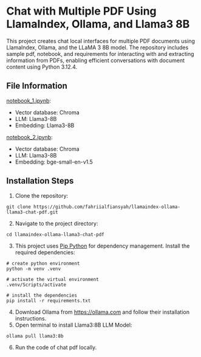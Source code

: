 # Chat with Multiple PDF Using LlamaIndex, Ollama, and Llama3 8B
This project creates chat local interfaces for multiple PDF documents using LlamaIndex, Ollama, and the LLaMA 3 8B model. The repository includes sample pdf, notebook, and requirements for interacting with and extracting information from PDFs, enabling efficient conversations with document content using Python 3.12.4.

## File Information
[notebook_1.ipynb](https://github.com/fahriialfiansyah/llamaindex-ollama-llama3-chat-pdf/blob/main/notebook_1.ipynb):
- Vector database: Chroma
- LLM: Llama3-8B
- Embedding: Llama3-8B

[notebook_2.ipynb](https://github.com/fahriialfiansyah/llamaindex-ollama-llama3-chat-pdf/blob/main/notebook_2.ipynb):
- Vector database: Chroma
- LLM: Llama3-8B
- Embedding: bge-small-en-v1.5


## Installation Steps
1. Clone the repository:
```shell
git clone https://github.com/fahriialfiansyah/llamaindex-ollama-llama3-chat-pdf.git
```
2. Navigate to the project directory:
```shell
cd llamaindex-ollama-llama3-chat-pdf
```
3. This project uses [Pip Python](https://pip.pypa.io/en/stable/) for dependency management. Install the required dependencies:
```shell
# create python environment
python -m venv .venv

# activate the virtual environment
.venv/Scripts/activate

# install the dependencies
pip install -r requirements.txt
```
4. Download Ollama from https://ollama.com and follow their installation instructions.
5. Open terminal to install Llama3:8B LLM Model:
```shell
ollama pull llama3:8b
```
6. Run the code of chat pdf locally.
